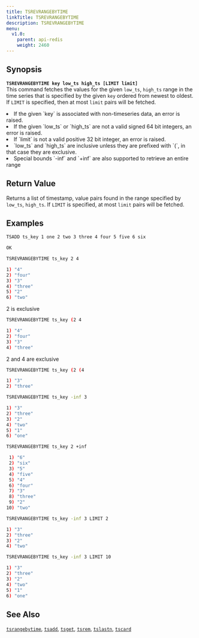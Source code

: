 ```yaml
---
title: TSREVRANGEBYTIME
linkTitle: TSREVRANGEBYTIME
description: TSREVRANGEBYTIME
menu:
  v1.0:
    parent: api-redis
    weight: 2460
---
```


## Synopsis
<b>`TSREVRANGEBYTIME key low_ts high_ts [LIMIT limit]`</b><br>
This command fetches the values for the given `low_ts`, `high_ts` range in the time series that is
specified by the given `key` ordered from newest to oldest. If `LIMIT` is specified, then at most
`limit` pairs will be fetched.

<li>If the given `key` is associated with non-timeseries data, an error is raised.</li>
<li>If the given `low_ts` or `high_ts` are not a valid signed 64 bit integers, an error is raised.</li>
<li>If `limit` is not a valid positive 32 bit integer, an error is raised.</li>
<li>`low_ts` and `high_ts` are inclusive unless they are prefixed with `(`, in that case they are
exclusive.</li>
<li>Special bounds `-inf` and `+inf` are also supported to retrieve an entire range</li>

## Return Value
Returns a list of timestamp, value pairs found in the range specified by `low_ts`, `high_ts`. If
`LIMIT` is specified, at most `limit` pairs will be fetched.

## Examples
```{.sh .copy .separator-dollar}
TSADD ts_key 1 one 2 two 3 three 4 four 5 five 6 six
```
```sh
OK
```
```{.sh .copy .separator-dollar}
TSREVRANGEBYTIME ts_key 2 4
```
```sh
1) "4"
2) "four"
3) "3"
4) "three"
5) "2"
6) "two"
```
2 is exclusive
```{.sh .copy .separator-dollar}
TSREVRANGEBYTIME ts_key (2 4
```
```sh
1) "4"
2) "four"
3) "3"
4) "three"
```
2 and 4 are exclusive
```{.sh .copy .separator-dollar}
TSREVRANGEBYTIME ts_key (2 (4
```
```sh
1) "3"
2) "three"
```
```{.sh .copy .separator-dollar}
TSREVRANGEBYTIME ts_key -inf 3
```
```sh
1) "3"
2) "three"
3) "2"
4) "two"
5) "1"
6) "one"
```
```{.sh .copy .separator-dollar}
TSREVRANGEBYTIME ts_key 2 +inf
```
```sh
 1) "6"
 2) "six"
 3) "5"
 4) "five"
 5) "4"
 6) "four"
 7) "3"
 8) "three"
 9) "2"
10) "two"
```
```{.sh .copy .separator-dollar}
TSREVRANGEBYTIME ts_key -inf 3 LIMIT 2
```
```sh
1) "3"
2) "three"
3) "2"
4) "two"
```
```{.sh .copy .separator-dollar}
TSREVRANGEBYTIME ts_key -inf 3 LIMIT 10
```
```sh
1) "3"
2) "three"
3) "2"
4) "two"
5) "1"
6) "one"
```

## See Also
[`tsrangebytime`](../tsrangebytime/), [`tsadd`](../tsadd/), [`tsget`](../tsget/),
[`tsrem`](../tsrem/), [`tslastn`](../tslastn/), [`tscard`](../tscard/)
